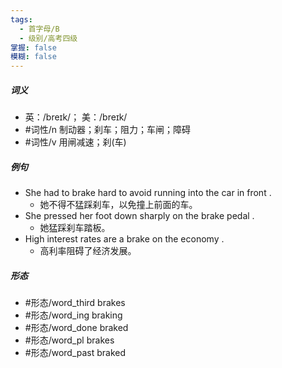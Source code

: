 ```yaml
---
tags:
  - 首字母/B
  - 级别/高考四级
掌握: false
模糊: false
---
```

##### 词义
- 英：/breɪk/； 美：/breɪk/
- #词性/n  制动器；刹车；阻力；车闸；障碍
- #词性/v  用闸减速；刹(车)
##### 例句
- She had to brake hard to avoid running into the car in front .
	- 她不得不猛踩刹车，以免撞上前面的车。
- She pressed her foot down sharply on the brake pedal .
	- 她猛踩刹车踏板。
- High interest rates are a brake on the economy .
	- 高利率阻碍了经济发展。
##### 形态
- #形态/word_third brakes
- #形态/word_ing braking
- #形态/word_done braked
- #形态/word_pl brakes
- #形态/word_past braked
